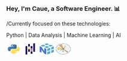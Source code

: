 <h3> Hey, I'm Caue, a Software Engineer. 📊 </h3>
/Currently focused on these technologies:</h3> <p> Python | Data Analysis | Machine Learning | AI </p> <img align="center" alt="Caue-python" height="30" width="40" src="https://raw.githubusercontent.com/devicons/devicon/master/icons/python/python-original.svg"> <img align="center" alt="Caue-pandas" height="30" width="40" src="https://raw.githubusercontent.com/devicons/devicon/master/icons/pandas/pandas-original.svg"> <img align="center" alt="Caue-numpy" height="30" width="40" src="https://raw.githubusercontent.com/devicons/devicon/master/icons/numpy/numpy-original.svg"> <img align="center" alt="Caue-matplotlib" height="30" width="40" src="https://raw.githubusercontent.com/devicons/devicon/master/icons/matplotlib/matplotlib-original.svg">  </div>

